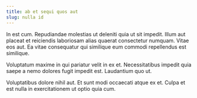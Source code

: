 ```yaml
---
title: ab et sequi quos aut
slug: nulla id
---
```


In est cum. Repudiandae molestias ut deleniti quia ut sit impedit. Illum aut placeat et reiciendis laboriosam alias quaerat consectetur numquam. Vitae eos aut. Ea vitae consequatur qui similique eum commodi repellendus est similique.

Voluptatum maxime in qui pariatur velit in ex et. Necessitatibus impedit quia saepe a nemo dolores fugit impedit est. Laudantium quo ut.

Voluptatibus dolore nihil aut. Et sunt modi occaecati atque ex et. Culpa et est nulla in exercitationem ut optio quia cum.
